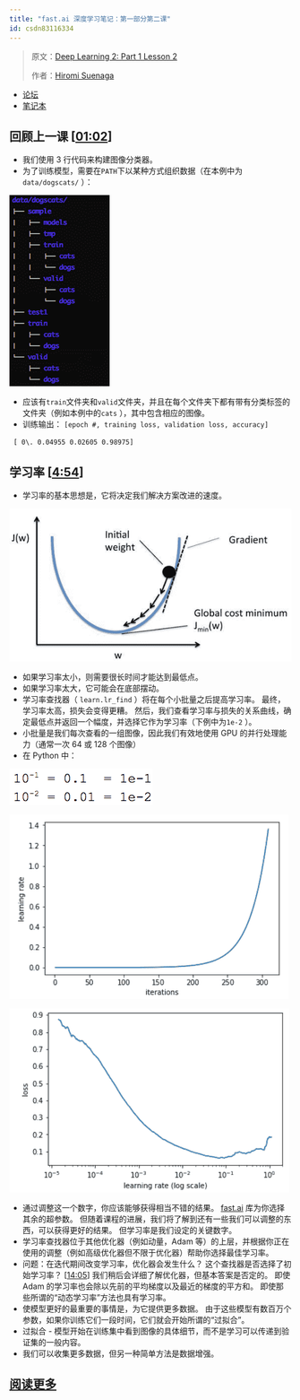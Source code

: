```yaml
---
title: "fast.ai 深度学习笔记：第一部分第二课"
id: csdn83116334
---
```


> 原文：[Deep Learning 2: Part 1 Lesson 2](https://medium.com/@hiromi_suenaga/deep-learning-2-part-1-lesson-2-eeae2edd2be4)
> 
> 作者：[Hiromi Suenaga](https://medium.com/@hiromi_suenaga)

*   [论坛](http://forums.fast.ai/t/wiki-lesson-2/9399/1)
*   [笔记本](https://github.com/fastai/fastai/blob/master/courses/dl1/lesson1.ipynb)

## [](https://github.com/apachecn/fastai-ml-dl-notes-zh/blob/master/zh/dl2.md#%E5%9B%9E%E9%A1%BE%E4%B8%8A%E4%B8%80%E8%AF%BE-0102)回顾上一课 [[01:02](https://youtu.be/JNxcznsrRb8%3Ft%3D1m2s)]

*   我们使用 3 行代码来构建图像分类器。
*   为了训练模型，需要在`PATH`下以某种方式组织数据（在本例中为`data/dogscats/` ）：

[![image](../img/b5a6dd681967c1bd4c039f5dc74888ca.png)](https://github.com/apachecn/fastai-ml-dl-notes-zh/blob/master/img/1_DdsnEeT2DrnAAp_NrHc-jA.png)

*   应该有`train`文件夹和`valid`文件夹，并且在每个文件夹下都有带有分类标签的文件夹（例如本例中的`cats` ），其中包含相应的图像。
*   训练输出： `[epoch #, training loss, validation loss, accuracy]`

```
 [ 0\. 0.04955 0.02605 0.98975] 
```

## [](https://github.com/apachecn/fastai-ml-dl-notes-zh/blob/master/zh/dl2.md#%E5%AD%A6%E4%B9%A0%E7%8E%87-454)学习率 [[4:54](https://youtu.be/JNxcznsrRb8%3Ft%3D4m54s)]

*   学习率的基本思想是，它将决定我们解决方案改进的速度。

[![image](../img/ddcaccf4a59a220c4bc43944825149ae.png)](https://github.com/apachecn/fastai-ml-dl-notes-zh/blob/master/img/1_bl1EuPH_XEGvMcMW6ZloNg.jpeg)

*   如果学习率太小，则需要很长时间才能达到最低点。
*   如果学习率太大，它可能会在底部摆动。
*   学习率查找器（ `learn.lr_find` ）将在每个小批量之后提高学习率。 最终，学习率太高，损失会变得更糟。 然后，我们查看学习率与损失的关系曲线，确定最低点并返回一个幅度，并选择它作为学习率（下例中为`1e-2` ）。
*   小批量是我们每次查看的一组图像，因此我们有效地使用 GPU 的并行处理能力（通常一次 64 或 128 个图像）
*   在 Python 中：

[![image](../img/ea17f00254fedc4dd1e8758816455164.png)](https://github.com/apachecn/fastai-ml-dl-notes-zh/blob/master/img/1_3ZW61inLJykJLs0FntGrqA.png)

[![image](../img/281a2095ef2a5b542c5942a608f92f3c.png)](https://github.com/apachecn/fastai-ml-dl-notes-zh/blob/master/img/1_GgOPv2YCx3QOUpCwolFCyA.png)

[![image](../img/89d299535908b354ab47064450a4a9e2.png)](https://github.com/apachecn/fastai-ml-dl-notes-zh/blob/master/img/1_5EdBB9JTXXf-5ccqzDr5Kg.png)

*   通过调整这一个数字，你应该能够获得相当不错的结果。 [fast.ai](http://fast.ai) 库为你选择其余的超参数。 但随着课程的进展，我们将了解到还有一些我们可以调整的东西，可以获得更好的结果。 但学习率是我们设定的关键数字。
*   学习率查找器位于其他优化器（例如动量，Adam 等）的上层，并根据你正在使用的调整（例如高级优化器但不限于优化器）帮助你选择最佳学习率。
*   问题：在迭代期间改变学习率，优化器会发生什么？ 这个查找器是否选择了初始学习率？ [[14:05](https://youtu.be/JNxcznsrRb8%3Ft%3D14m5s)] 我们稍后会详细了解优化器，但基本答案是否定的。 即使 Adam 的学习率也会除以先前的平均梯度以及最近的梯度的平方和。 即使那些所谓的“动态学习率”方法也具有学习率。
*   使模型更好的最重要的事情是，为它提供更多数据。 由于这些模型有数百万个参数，如果你训练它们一段时间，它们就会开始所谓的“过拟合”。
*   过拟合 - 模型开始在训练集中看到图像的具体细节，而不是学习可以传递到验证集的一般内容。
*   我们可以收集更多数据，但另一种简单方法是数据增强。

## [阅读更多](https://github.com/apachecn/fastai-ml-dl-notes-zh/blob/master/zh/dl2.md)